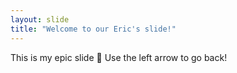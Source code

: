 ```yaml
---
layout: slide
title: "Welcome to our Eric's slide!"
---
```

This is my epic slide :tada:
Use the left arrow to go back!

